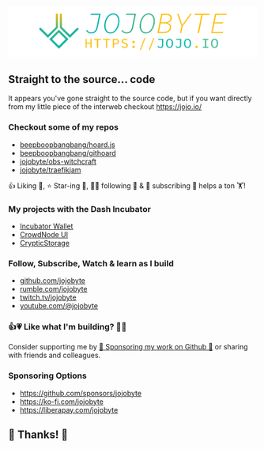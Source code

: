 <center>
  <a href="https://jojo.io/" target="_blank" title="jojobyte - jojo.io">
    <img src="./brand.png" alt="jojobyte - https://jojo.io">
  </a>
</center>

## Straight to the source... code
It appears you've gone straight to the source code, but if you want directly from my little piece of the interweb checkout https://jojo.io/

### Checkout some of my repos
- [beepboopbangbang/hoard.js](https://github.com/beepboopbangbang/hoard.js)
- [beepboopbangbang/githoard](https://github.com/beepboopbangbang/githoard)
- [jojobyte/obs-witchcraft](https://github.com/jojobyte/obs-witchcraft)
- [jojobyte/traefikjam](https://github.com/jojobyte/traefikjam)

👍 Liking 🫶, ⭐ Star-ing 🌠, 😵‍💫 following 🫡 & 🔔 subscribing 📡 helps a ton 🏋!

### My projects with the Dash Incubator
- [Incubator Wallet](https://github.com/dashhive/wallet-ui)
- [CrowdNode UI](https://github.com/dashhive/crowdnode-ui)
- [CrypticStorage](https://github.com/dashhive/CrypticStorage)

### Follow, Subscribe, Watch & learn as I build

- [github.com/jojobyte](https://github.com/jojobyte)
- [rumble.com/jojobyte](https://rumble.com/jojobyte)
- [twitch.tv/jojobyte](https://twitch.tv/jojobyte)
- [youtube.com/@jojobyte](https://youtube.com/@jojobyte?sub_confirmation=1)

### 👍💗 Like what I'm building? 👏🥰

Consider supporting me by [💸 Sponsoring my work on Github 💸](https://github.com/sponsors/jojobyte) or sharing with friends and colleagues.

### Sponsoring Options
- https://github.com/sponsors/jojobyte
- https://ko-fi.com/jojobyte
- https://liberapay.com/jojobyte

## 🙏 Thanks! 🙏
